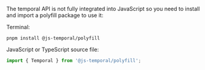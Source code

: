 The temporal API is not fully integrated into JavaScript so you need to install
and import a polyfill package to use&nbsp;it:

Terminal:

```shell
pnpm install @js-temporal/polyfill
```

JavaScript or TypeScript source file:

```javascript
import { Temporal } from '@js-temporal/polyfill';
```
